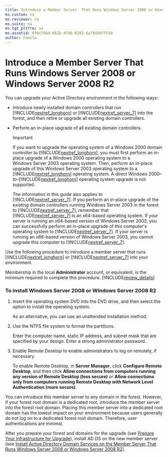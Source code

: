 ```yaml
---
title: Introduce a Member Server  That Runs Windows Server 2008 or Windows Server 2008 R2
ms.custom: na
ms.reviewer: na
ms.suite: na
ms.tgt_pltfrm: na
ms.assetid: 6f0c766d-661b-4fd6-8192-6a76d56ff530
author: Femila
---
```

# Introduce a Member Server  That Runs Windows Server 2008 or Windows Server 2008 R2
You can upgrade your Active Directory environment in the following ways:  
  
-   Introduce newly installed domain controllers that run [!INCLUDE[nextref_longhorn](../Token/nextref_longhorn_md.md)] or [!INCLUDE[nextref_server_7](../Token/nextref_server_7_md.md)] into the forest, and then retire or upgrade all existing domain controllers.  
  
-   Perform an in\-place upgrade of all existing domain controllers.  
  
    > [!IMPORTANT]  
    > If you want to upgrade the operating system of a Windows 2000 domain controller to [!INCLUDE[nextref_longhorn](../Token/nextref_longhorn_md.md)], you must first perform an in\-place upgrade of a Windows 2000 operating system to a Windows Server 2003 operating system. Then, perform an in\-place upgrade of this Windows Server 2003 operating system to a [!INCLUDE[nextref_longhorn](../Token/nextref_longhorn_md.md)] operating system. A direct Windows 2000–to–[!INCLUDE[nextref_longhorn](../Token/nextref_longhorn_md.md)] operating system upgrade is not supported.  
  
    The information in this guide also applies to [!INCLUDE[nextref_server_7](../Token/nextref_server_7_md.md)]. If you perform an in\-place upgrade of the existing domain controllers running Windows Server 2003 in the forest to [!INCLUDE[nextref_server_7](../Token/nextref_server_7_md.md)], remember that [!INCLUDE[nextref_server_7](../Token/nextref_server_7_md.md)] is an x64\-based operating system. If your server is running an x64\-based version of Windows Server 2003, you can successfully perform an in\-place upgrade of this computer's operating system to [!INCLUDE[nextref_server_7](../Token/nextref_server_7_md.md)]. If your server is running an x86\-based version of Windows Server 2003, you cannot upgrade this computer to [!INCLUDE[nextref_server_7](../Token/nextref_server_7_md.md)].  
  
Use the following procedure to introduce a member server that runs [!INCLUDE[nextref_longhorn](../Token/nextref_longhorn_md.md)] or [!INCLUDE[nextref_server_7](../Token/nextref_server_7_md.md)] into your environment.  
  
Membership in the local **Administrator** account, or equivalent, is the minimum required to complete this procedure. [!INCLUDE[review_details](../Token/review_details_md.md)]  
  
### To install Windows Server 2008 or Windows Server 2008 R2  
  
1.  Insert the operating system DVD into the DVD drive, and then select the option to install the operating system.  
  
    As an alternative, you can use an unattended installation method.  
  
2.  Use the NTFS file system to format the partitions.  
  
    Enter the computer name, static IP address, and subnet mask that are specified by your design. Enter a strong administrator password.  
  
3.  Enable Remote Desktop to enable administrators to log on remotely, if necessary.  
  
    To enable Remote Desktop, in **Server Manager**, click **Configure Remote Desktop**, and then click **Allow connections from computers running any version of Remote Desktop \(less secure\)** or **Allow connections only from computers running Remote Desktop with Network Level Authentication \(more secure\)**.  
  
You can introduce this member server to any domain in the forest. However, if your forest root domain is a dedicated root, introduce the member server into the forest root domain. Placing this member server into a dedicated root domain has the lowest impact on your environment because users generally do not log on to a dedicated forest root domain. Therefore, user authentications are minimal.  
  
After you prepare your forest and domains for the upgrade \(see [Prepare Your Infrastructure for Upgrade](../Topic/Prepare-Your-Infrastructure-for-Upgrade.md)\), install AD DS on the new member server \(see [Install Active Directory Domain Services on the Member Server  That Runs Windows Server 2008 or Windows Server 2008 R2](../Topic/Install-Active-Directory-Domain-Services-on-the-Member-Server--That-Runs-Windows-Server-2008-or-Windows-Server-2008-R2.md)\).  
  
